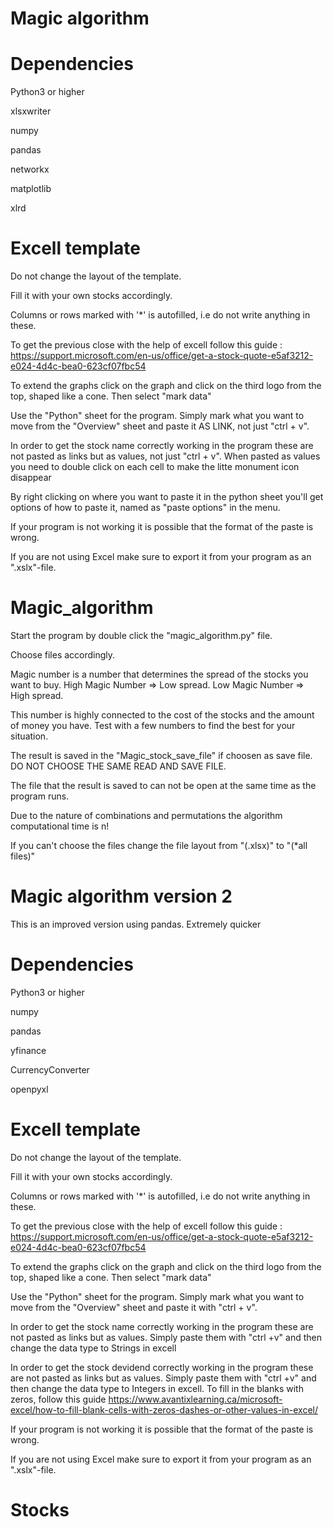 # Magic algorithm

# Dependencies
Python3 or higher

xlsxwriter

numpy

pandas

networkx

matplotlib

xlrd


# Excell template

Do not change the layout of the template. 

Fill it with your own stocks accordingly.

Columns or rows marked with '*' is autofilled, i.e do not write anything in these.

To get the previous close with the help of excell follow this guide : https://support.microsoft.com/en-us/office/get-a-stock-quote-e5af3212-e024-4d4c-bea0-623cf07fbc54

To extend the graphs click on the graph and click on the third logo from the top, shaped like a cone. Then select "mark data"

Use the "Python" sheet for the program. Simply mark what you want to move from the "Overview" sheet and paste it AS LINK, not just "ctrl + v".

In order to get the stock name correctly working in the program these are not pasted as links but as values, not just "ctrl + v". When pasted as values you need to double click on each cell to make the litte monument icon disappear

By right clicking on where you want to paste it in the python sheet you'll get options of how to paste it, named as "paste options" in the menu.

If your program is not working it is possible that the format of the paste is wrong.

If you are not using Excel make sure to export it from your program as an ".xslx"-file.

# Magic_algorithm
Start the program by double click the "magic_algorithm.py" file.

Choose files accordingly.

Magic number is a number that determines the spread of the stocks you want to buy. High Magic Number => Low spread. Low Magic Number => High spread.

This number is highly connected to the cost of the stocks and the amount of money you have. Test with a few numbers to find the best for your situation.

The result is saved in the "Magic_stock_save_file" if choosen as save file. DO NOT CHOOSE THE SAME READ AND SAVE FILE.

The file that the result is saved to can not be open at the same time as the program runs.

Due to the nature of combinations and permutations the algorithm computational time is n! 

If you can't choose the files change the file layout from "(.xlsx)" to "(*all files)"


# Magic algorithm version 2
This is an improved version using pandas. Extremely quicker

# Dependencies
Python3 or higher

numpy

pandas

yfinance

CurrencyConverter

openpyxl

# Excell template

Do not change the layout of the template. 

Fill it with your own stocks accordingly.

Columns or rows marked with '*' is autofilled, i.e do not write anything in these.

To get the previous close with the help of excell follow this guide : https://support.microsoft.com/en-us/office/get-a-stock-quote-e5af3212-e024-4d4c-bea0-623cf07fbc54

To extend the graphs click on the graph and click on the third logo from the top, shaped like a cone. Then select "mark data"

Use the "Python" sheet for the program. Simply mark what you want to move from the "Overview" sheet and paste it with "ctrl + v".

In order to get the stock name correctly working in the program these are not pasted as links but as values. Simply paste them with "ctrl +v" and then change the data type to Strings in excell

In order to get the stock devidend correctly working in the program these are not pasted as links but as values. Simply paste them with "ctrl +v" and then change the data type to Integers in excell. To fill in the blanks with zeros, follow this guide https://www.avantixlearning.ca/microsoft-excel/how-to-fill-blank-cells-with-zeros-dashes-or-other-values-in-excel/

If your program is not working it is possible that the format of the paste is wrong.

If you are not using Excel make sure to export it from your program as an ".xslx"-file.
# Stocks
